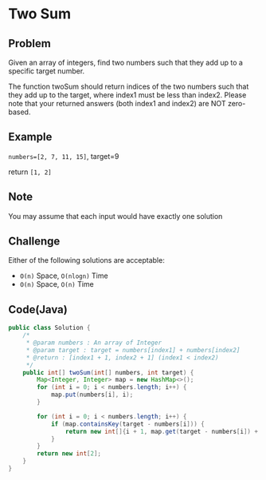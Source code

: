 # Two Sum

## Problem

Given an array of integers, find two numbers such that they add up to a specific target number.

The function twoSum should return indices of the two numbers such that they add up to the target, where index1 must be less than index2. Please note that your returned answers (both index1 and index2) are NOT zero-based.

## Example

`numbers=[2, 7, 11, 15]`, target=9

return `[1, 2]`

## Note

You may assume that each input would have exactly one solution

## Challenge

Either of the following solutions are acceptable:

- `O(n)` Space, `O(nlogn)` Time
- `O(n)` Space, `O(n)` Time

## Code(Java)

```java
public class Solution {
    /*
     * @param numbers : An array of Integer
     * @param target : target = numbers[index1] + numbers[index2]
     * @return : [index1 + 1, index2 + 1] (index1 < index2)
     */
    public int[] twoSum(int[] numbers, int target) {
        Map<Integer, Integer> map = new HashMap<>();
        for (int i = 0; i < numbers.length; i++) {
            map.put(numbers[i], i);
        }

        for (int i = 0; i < numbers.length; i++) {
            if (map.containsKey(target - numbers[i])) {
                return new int[]{i + 1, map.get(target - numbers[i]) + 1};
            }
        }
        return new int[2];
    }
}
```
